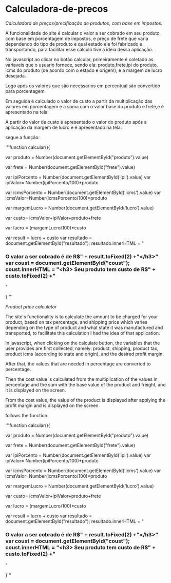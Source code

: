 # Calculadora-de-precos
*Calculadora de preços/precificação de produtos, com base em impostos.*

A funcionalidade do site é calcular o valor a ser cobrado em seu produto, com base em porcentagem de impostos, e preço de frete
que varia dependendo do tipo de produto e qual estado ele foi fabricado e transportando, para facilitar esse calculo tive a ideia
dessa aplicação.


No javascript ao clicar no botão calcular, primeiramente é coletado as variaveis que o usuario fornece, sendo ela:
produto,frete,ipi do produto, icms do produto (de acordo com o estado e origem), e a margem de lucro desejada.

  
  
Logo após os valores que são necessarios em percentual são convertido para porcentagem.

Em seguida é calculado o valor de custo a partir da multiplicação das valores em porcentagem e a soma com o valor base do produto e frete,e é apresentado na tela.

A partir do valor de custo é apresentado o valor do produto após a aplicação da margem de lucro e é apresentado na tela.

segue a função:

'''function calcular(){

  var produto = Number(document.getElementById("produto").value)

  var frete = Number(document.getElementById("frete").value)

  



  var ipiPorcento = Number(document.getElementById('ipi').value)
  var ipiValor= Number(ipiPorcento/100)*produto


  
  var icmsPorcento =  Number(document.getElementById('icms').value)
  var icmsValor=Number(icmsPorcento/100)*produto

  var margemLucro = Number(document.getElementById('lucro').value)
                     

  var custo= icmsValor+ipiValor+produto+frete
  
  var lucro = (margemLucro/100)*custo
  
var result = lucro + custo
var resultado = document.getElementById("resultado");
resultado.innerHTML = "<h3> O valor a ser cobrado é de R$" + result.toFixed(2) +"</h3>"  
var coust = document.getElementById("coust");
coust.innerHTML = "<h3> Seu produto tem custo de R$" + custo.toFixed(2) +"</h3>"  


}
'''


*Product price calculator*

The site's functionality is to calculate the amount to be charged for your product, based on tax percentage, and shipping price
which varies depending on the type of product and what state it was manufactured and transported, to facilitate this calculation I had the idea
of that application.

In javascript, when clicking on the calculate button, the variables that the user provides are first collected, namely:
product, shipping, product tax, product icms (according to state and origin), and the desired profit margin.

  
  
After that, the values ​​that are needed in percentage are converted to percentage.

Then the cost value is calculated from the multiplication of the values ​​in percentage and the sum with the base value of the product and freight, and it is displayed on the screen.

From the cost value, the value of the product is displayed after applying the profit margin and is displayed on the screen.

follows the function:

'''function calcular(){

  var produto = Number(document.getElementById("produto").value)

  var frete = Number(document.getElementById("frete").value)

  



  var ipiPorcento = Number(document.getElementById('ipi').value)
  var ipiValor= Number(ipiPorcento/100)*produto


  
  var icmsPorcento =  Number(document.getElementById('icms').value)
  var icmsValor=Number(icmsPorcento/100)*produto

  var margemLucro = Number(document.getElementById('lucro').value)
                     

  var custo= icmsValor+ipiValor+produto+frete
  
  var lucro = (margemLucro/100)*custo
  
var result = lucro + custo
var resultado = document.getElementById("resultado");
resultado.innerHTML = "<h3> O valor a ser cobrado é de R$" + result.toFixed(2) +"</h3>"  
var coust = document.getElementById("coust");
coust.innerHTML = "<h3> Seu produto tem custo de R$" + custo.toFixed(2) +"</h3>"  


}'''
